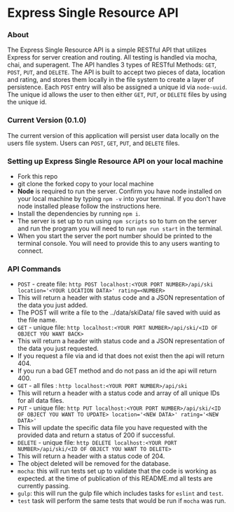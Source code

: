 # Express Single Resource API

### About
The Express Single Resource API is a simple RESTful API that utilizes Express for server creation and routing. All testing is handled via mocha, chai, and superagent. The API handles 3 types of RESTful Methods: `GET`, `POST`, `PUT`, and `DELETE`. The API is built to accept two pieces of data, location and rating, and stores them locally in the file system to create a layer of persistence. Each `POST` entry will also be assigned a unique id via `node-uuid`. The unique id allows the user to then either `GET`, `PUT`, or `DELETE` files by using the unique id.

### Current Version (0.1.0)
The current version of this application will persist user data locally on the users file system. Users can `POST`, `GET`, `PUT`, and `DELETE` files.

### Setting up Express Single Resource API on your local machine
* Fork this repo
* git clone the forked copy to your local machine
* **Node** is required to run the server. Confirm you have node installed on your local machine by typing `npm -v` into your terminal. If you don't have node installed please follow the instructions here.
* Install the dependencies by running `npm i`.
* The server is set up to run using `npm scripts` so to turn on the server and run the program you will need to run `npm run start` in the terminal.
* When you start the server the port number should be printed to the terminal console. You will need to provide this to any users wanting to connect.

### API Commands
* `POST` - create file: `http POST localhost:<YOUR PORT NUMBER>/api/ski location='<YOUR LOCATION DATA>' rating=<NUMBER>`
 * This will return a header with status code and a JSON representation of the data you just added.
 * The POST will write a file to the ../data/skiData/ file saved with uuid as the file name.
* `GET` - unique file: `http localhost:<YOUR PORT NUMBER>/api/ski/<ID OF OBJECT YOU WANT BACK>`
 * This will return a header with status code and a JSON representation of the data you just requested.
 * If you request a file via and id that does not exist then the api will return 404.
 * If you run a bad GET method and do not pass an id the api will return 400.
* `GET` - all files : `http localhost:<YOUR PORT NUMBER>/api/ski`
 * This will return a header with a status code and array of all unique IDs for all data files.
* `PUT` - unique file: `http PUT localhost:<YOUR PORT NUMBER>/api/ski/<ID OF OBJECT YOU WANT TO UPDATE> location='<NEW DATA>' rating='<NEW DATA>'`
 * This will update the specific data file you have requested with the provided data and return a status of 200 if successful.
* `DELETE` - unique file: `http DELETE localhost:<YOUR PORT NUMBER>/api/ski/<ID OF OBJECT YOU WANT TO DELETE>`
 * This will return a header with a status code of 204.
 * The object deleted will be removed for the database.
* `mocha`: this will run tests set up to validate that the code is working as expected.
at the time of publication of this README.md all tests are currently passing.
* `gulp`: this will run the gulp file which includes tasks for `eslint` and `test`.
 * `test` task will perform the same tests that would be run if `mocha` was run.
